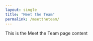 ```yaml
---
layout: single
title: "Meet the Team"
permalink: /meettheteam/
---
```


This is the Meet the Team page content
